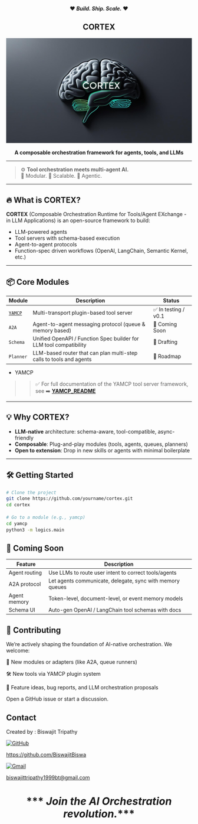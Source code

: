 <p align="center"><strong>❤️ <em>Build. Ship. Scale.</em> ❤️</strong></p>
<h2 align="center">CORTEX</h2>

![CORTEX Logo Placeholder](./docs/cortex.jpg)
<p align="center"><strong>A composable orchestration framework for agents, tools, and LLMs</strong></p>

---

> ⚙️ **Tool orchestration meets multi-agent AI.**  
> 🧩 Modular. 🚀 Scalable. 🧠 Agentic.

---

## 🔥 What is CORTEX?

**CORTEX** (Composable Orchestration Runtime for Tools/Agent EXchange - in LLM Applications) is an open-source framework to build:

- LLM-powered agents
- Tool servers with schema-based execution
- Agent-to-agent protocols
- Function-spec driven workflows (OpenAI, LangChain, Semantic Kernel, etc.)

---

## 📦 Core Modules

| Module      | Description                                                              | Status     |
|-------------|---------------------------------------------------------------------------|------------|
| [`YAMCP`](./yamcp/README.md) | Multi-transport plugin-based tool server  <br/>                       | ✅ In testing / v0.1 |
| `A2A`       | Agent-to-agent messaging protocol (queue & memory based)                  | 🚧 Coming Soon |
| `Schema`    | Unified OpenAPI / Function Spec builder for LLM tool compatibility        | 🧪 Drafting |
| `Planner`   | LLM-based router that can plan multi-step calls to tools and agents       | 📌 Roadmap |


* YAMCP 
>>✅ For full documentation of the YAMCP tool server framework, see   ➡️ **[YAMCP_README](./yamcp/README.md)**  

---

## 💡 Why CORTEX?

- **LLM-native** architecture: schema-aware, tool-compatible, async-friendly
- **Composable**: Plug-and-play modules (tools, agents, queues, planners)
- **Open to extension**: Drop in new skills or agents with minimal boilerplate

---

## 🛠 Getting Started

```bash
# Clone the project
git clone https://github.com/yourname/cortex.git
cd cortex

# Go to a module (e.g., yamcp)
cd yamcp
python3 -m logics.main

```

## 🧩 Coming Soon


| **Feature**       | **Description**                                                                 |
|-------------------|---------------------------------------------------------------------------------|
| Agent routing      | Use LLMs to route user intent to correct tools/agents                          |
| A2A protocol       | Let agents communicate, delegate, sync with memory queues                      |
| Agent memory       | Token-level, document-level, or event memory models                            |
| Schema UI          | Auto-gen OpenAI / LangChain tool schemas with docs                             |


## 👥 Contributing

We’re actively shaping the foundation of AI-native orchestration.
We welcome:

🚀 New modules or adapters (like A2A, queue runners)

🛠 New tools via YAMCP plugin system

📢 Feature ideas, bug reports, and LLM orchestration proposals

Open a GitHub issue or start a discussion.

## Contact

Created by : Biswajit Tripathy

[![GitHub](https://img.shields.io/badge/GitHub-%2312100E.svg?logo=github&logoColor=white)](https://github.com/yourusername/yourrepo)

https://github.com/BiswajitBiswa 

[![Gmail](https://img.icons8.com/fluency/30/000000/gmail.png)](mailto:your.email@gmail.com)

biswajittripathy1999bt@gmail.com





<h1 align="center"><strong>*** <em>Join the AI Orchestration revolution.</em>*** </strong></h1>
